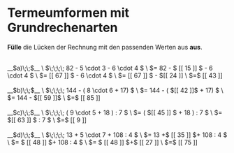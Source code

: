 <!--
version:  0.0.1
language: de


@style
main > *:not(:last-child) {
  margin-bottom: 3rem;
}

input {
    text-align: center;
}

.flex-container {
    display: flex;
    flex-wrap: wrap;
    align-items: stretch;
    gap: 20px;
}

.flex-child {
    flex: 1;
    min-width: 350px;
    margin-right: 20px;
}

@media (max-width: 400px) {
    .flex-child {
        flex: 100%;
        margin-right: 0;
    }
}
@end

formula: \carry   \textcolor{red}{\scriptsize #1}
formula: \digit   \rlap{\carry{#1}}\phantom{#2}#2
formula: \permil  \text{‰}

import: https://raw.githubusercontent.com/LiaTemplates/Tikz-Jax/main/README.md

script: https://cdn.jsdelivr.net/gh/LiaTemplates/Tikz-Jax@main/dist/index.js


tags: Terme, Grundrechenarten, Vorrangsregeln, sehr leicht, sehr niedrig, Angeben

comment: Verrechne Schrittweise den Term. Lerne wie Termumformungen niedergeschrieben werden.

author: Martin Lommatzsch

-->




# Termeumformen mit Grundrechenarten

**Fülle** die Lücken der Rechnung mit den passenden Werten aus **aus**.

<section class="flex-container">

<div class="flex-child">
<br>
__$a)\;\;$__ \
$\;\;\;\; 82 - 5 \cdot 3 - 6 \cdot 4 $ \
$= 82 - $ [[ 15 ]] $ - 6 \cdot 4  $ \
$= [[ 67 ]] $ - 6 \cdot 4  $ \
$= [[ 67 ]] $ - $[[ 24 ]] \
$=$ [[ 43 ]] 
<br>
</div> 
<div class="flex-child">
<br>
__$b)\;\;$__ \
$\;\;\;\; 144 - ( 8 \cdot 6 + 17)  $ \
$= 144 - ( $[[ 42 ]]$ + 17)  $ \
$= 144 - $[[ 59 ]]$  \
$=$ [[ 85 ]]
<br>
</div> 
<div class="flex-child">
<br>
__$c)\;\;$__ \
$\;\;\;\; ( 9 \cdot 5 + 18 ) : 7   $ \
$= ( $[[ 45 ]] $ + 18 ) : 7   $ \
$=  $[[ 63 ]] $  : 7   $ \
$=$ [[ 9 ]] 
<br>
</div> 
<div class="flex-child">
<br>
__$d)\;\;$__ \
$\;\;\;\; 13 + 5 \cdot 7 + 108 : 4  $ \
$= 13 +$ [[ 35 ]] $+ 108 : 4  $ \
$= $ [[ 48 ]] $+ 108 : 4  $ \
$= $ [[ 48 ]] $+$ [[ 27 ]] \
$=$ [[ 75 ]] 
<br>
</div> 
</section>

<br>
<br>
<br>
<br>

